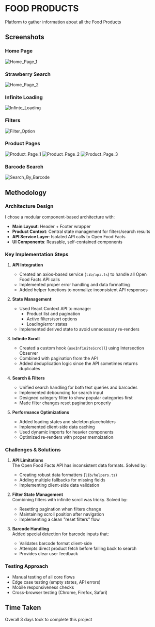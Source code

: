 # FOOD PRODUCTS
Platform to gather information about all the Food Products

## Screenshots

### Home Page
![Home_Page_1](https://github.com/user-attachments/assets/78251af5-fa6d-4b77-a05f-743c19ec8eb8)

### Strawberry Search
![Home_Page_2](https://github.com/user-attachments/assets/04ef8a05-df57-455d-9e30-7af57575d583)

### Infinite Loading
![Infinte_Loading](https://github.com/user-attachments/assets/5dbaf9f9-9489-4648-9938-b78186731662)

### Filters 
![Filter_Option](https://github.com/user-attachments/assets/6b27c937-b87d-4632-8d02-abebb844742b)

### Product Pages
![Product_Page_1](https://github.com/user-attachments/assets/d93ba11f-679e-42f2-a928-54ced4fdd5d3)
![Product_Page_2](https://github.com/user-attachments/assets/19d7b39b-dac2-4e38-aea1-049f4d071516)
![Product_Page_3](https://github.com/user-attachments/assets/44470416-6338-40a7-86c6-26ac803ce0ca)

### Barcode Search
![Search_By_Barcode](https://github.com/user-attachments/assets/6b767305-0665-4ef9-b6a3-e81757c5b2a4)



## Methodology

### Architecture Design
I chose a modular component-based architecture with:
- **Main Layout**: Header + Footer wrapper
- **Product Context**: Central state management for filters/search results
- **API Service Layer**: Isolated API calls to Open Food Facts
- **UI Components**: Reusable, self-contained components

### Key Implementation Steps

1. **API Integration**
   - Created an axios-based service (`lib/api.ts`) to handle all Open Food Facts API calls
   - Implemented proper error handling and data formatting
   - Added helper functions to normalize inconsistent API responses

2. **State Management**
   - Used React Context API to manage:
     - Product list and pagination
     - Active filters/sort options
     - Loading/error states
   - Implemented derived state to avoid unnecessary re-renders

3. **Infinite Scroll**
   - Created a custom hook (`useInfiniteScroll`) using Intersection Observer
   - Combined with pagination from the API
   - Added deduplication logic since the API sometimes returns duplicates

4. **Search & Filters**
   - Unified search handling for both text queries and barcodes
   - Implemented debouncing for search input
   - Designed category filter to show popular categories first
   - Made filter changes reset pagination properly

5. **Performance Optimizations**
   - Added loading states and skeleton placeholders
   - Implemented client-side data caching
   - Used dynamic imports for heavier components
   - Optimized re-renders with proper memoization

### Challenges & Solutions
1. **API Limitations**  
   The Open Food Facts API has inconsistent data formats. Solved by:
   - Creating robust data formatters (`lib/helpers.ts`)
   - Adding multiple fallbacks for missing fields
   - Implementing client-side data validation

2. **Filter State Management**  
   Combining filters with infinite scroll was tricky. Solved by:
   - Resetting pagination when filters change
   - Maintaining scroll position after navigation
   - Implementing a clean "reset filters" flow

3. **Barcode Handling**  
   Added special detection for barcode inputs that:
   - Validates barcode format client-side
   - Attempts direct product fetch before falling back to search
   - Provides clear user feedback

### Testing Approach
- Manual testing of all core flows
- Edge case testing (empty states, API errors)
- Mobile responsiveness checks
- Cross-browser testing (Chrome, Firefox, Safari)


## Time Taken

Overall 3 days took to complete this project
